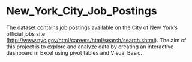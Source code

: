 # New_York_City_Job_Postings
The dataset contains job postings available on the City of New York’s official jobs site (http://www.nyc.gov/html/careers/html/search/search.shtml). The aim of this project is to explore and analyze data by creating an interactive dashboard in Excel using pivot tables and Visual Basic.
